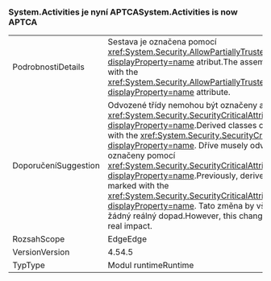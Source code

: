 ### <a name="systemactivities-is-now-aptca"></a><span data-ttu-id="ca7bc-101">System.Activities je nyní APTCA</span><span class="sxs-lookup"><span data-stu-id="ca7bc-101">System.Activities is now APTCA</span></span>

|   |   |
|---|---|
|<span data-ttu-id="ca7bc-102">Podrobnosti</span><span class="sxs-lookup"><span data-stu-id="ca7bc-102">Details</span></span>|<span data-ttu-id="ca7bc-103">Sestava je označena pomocí <xref:System.Security.AllowPartiallyTrustedCallersAttribute?displayProperty=name> atribut.</span><span class="sxs-lookup"><span data-stu-id="ca7bc-103">The assembly is marked with the <xref:System.Security.AllowPartiallyTrustedCallersAttribute?displayProperty=name> attribute.</span></span>|
|<span data-ttu-id="ca7bc-104">Doporučení</span><span class="sxs-lookup"><span data-stu-id="ca7bc-104">Suggestion</span></span>|<span data-ttu-id="ca7bc-105">Odvozené třídy nemohou být označeny atributem <xref:System.Security.SecurityCriticalAttribute?displayProperty=name>.</span><span class="sxs-lookup"><span data-stu-id="ca7bc-105">Derived classes cannot be marked with the <xref:System.Security.SecurityCriticalAttribute?displayProperty=name>.</span></span> <span data-ttu-id="ca7bc-106">Dříve musely odvozené typy označeny pomocí <xref:System.Security.SecurityCriticalAttribute?displayProperty=name>.</span><span class="sxs-lookup"><span data-stu-id="ca7bc-106">Previously, derived types had to be marked with the <xref:System.Security.SecurityCriticalAttribute?displayProperty=name>.</span></span> <span data-ttu-id="ca7bc-107">Tato změna by však neměla mít žádný reálný dopad.</span><span class="sxs-lookup"><span data-stu-id="ca7bc-107">However, this change should have no real impact.</span></span>|
|<span data-ttu-id="ca7bc-108">Rozsah</span><span class="sxs-lookup"><span data-stu-id="ca7bc-108">Scope</span></span>|<span data-ttu-id="ca7bc-109">Edge</span><span class="sxs-lookup"><span data-stu-id="ca7bc-109">Edge</span></span>|
|<span data-ttu-id="ca7bc-110">Version</span><span class="sxs-lookup"><span data-stu-id="ca7bc-110">Version</span></span>|<span data-ttu-id="ca7bc-111">4.5</span><span class="sxs-lookup"><span data-stu-id="ca7bc-111">4.5</span></span>|
|<span data-ttu-id="ca7bc-112">Typ</span><span class="sxs-lookup"><span data-stu-id="ca7bc-112">Type</span></span>|<span data-ttu-id="ca7bc-113">Modul runtime</span><span class="sxs-lookup"><span data-stu-id="ca7bc-113">Runtime</span></span>|

